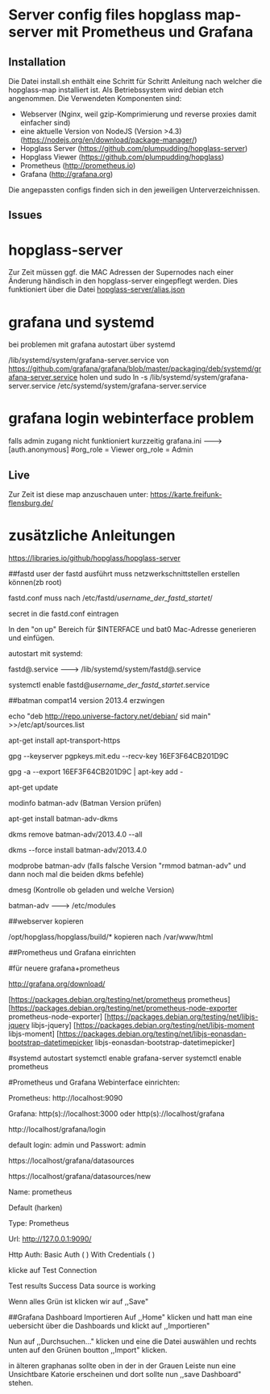 # Server config files hopglass map-server mit Prometheus und Grafana

## Installation

Die Datei install.sh enthält eine Schritt für Schritt Anleitung nach welcher die hopglass-map installiert ist. Als Betriebssystem wird debian etch angenommen. Die Verwendeten Komponenten sind:

- Webserver (Nginx, weil gzip-Komprimierung und reverse proxies damit einfacher sind)
- eine aktuelle Version von NodeJS (Version >4.3) (https://nodejs.org/en/download/package-manager/)
- Hopglass Server (https://github.com/plumpudding/hopglass-server)
- Hopglass Viewer (https://github.com/plumpudding/hopglass)
- Prometheus (http://prometheus.io)
- Grafana (http://grafana.org)

Die angepassten configs finden sich in den jeweiligen Unterverzeichnissen.


## Issues

# hopglass-server
Zur Zeit müssen ggf. die MAC Adressen der Supernodes nach einer Änderung händisch in den hopglass-server eingepflegt werden. Dies funktioniert über die Datei [hopglass-server/alias.json](hopglass-server/alias.json)

# grafana und systemd
bei problemen mit grafana autostart über systemd

/lib/systemd/system/grafana-server.service von https://github.com/grafana/grafana/blob/master/packaging/deb/systemd/grafana-server.service holen
und
sudo ln -s /lib/systemd/system/grafana-server.service /etc/systemd/system/grafana-server.service

# grafana login webinterface problem 
falls admin zugang nicht funktioniert
kurzzeitig grafana.ini ---> 
[auth.anonymous]
#org_role = Viewer
org_role = Admin


## Live

Zur Zeit ist diese map anzuschauen unter: https://karte.freifunk-flensburg.de/

# zusätzliche Anleitungen

https://libraries.io/github/hopglass/hopglass-server


##fastd
user der fastd ausführt muss netzwerkschnittstellen erstellen können(zb root)

fastd.conf muss nach /etc/fastd/_username_der_fastd_startet_/

secret in die fastd.conf eintragen

In den "on up" Bereich für $INTERFACE und bat0 Mac-Adresse generieren und einfügen.



autostart mit systemd:

fastd@.service ---> /lib/systemd/system/fastd@.service

systemctl enable fastd@_username_der_fastd_startet_.service

##batman compat14 version 2013.4 erzwingen

echo "deb http://repo.universe-factory.net/debian/ sid main" >>/etc/apt/sources.list

apt-get install apt-transport-https

gpg --keyserver pgpkeys.mit.edu --recv-key  16EF3F64CB201D9C

gpg -a --export 16EF3F64CB201D9C | apt-key add -

apt-get update

modinfo batman-adv (Batman Version prüfen)

apt-get install batman-adv-dkms

dkms remove batman-adv/2013.4.0 --all

dkms --force install batman-adv/2013.4.0

modprobe batman-adv (falls falsche Version "rmmod batman-adv" und dann noch mal die beiden dkms befehle)

dmesg (Kontrolle ob geladen und welche Version)


batman-adv ---> /etc/modules

##webserver kopieren

/opt/hopglass/hopglass/build/* kopieren nach /var/www/html


##Prometheus und Grafana einrichten

#für neuere grafana+prometheus

http://grafana.org/download/

[https://packages.debian.org/testing/net/prometheus prometheus]
[https://packages.debian.org/testing/net/prometheus-node-exporter prometheus-node-exporter]
[https://packages.debian.org/testing/net/libjs-jquery libjs-jquery]
[https://packages.debian.org/testing/net/libjs-moment libjs-moment]
[https://packages.debian.org/testing/net/libjs-eonasdan-bootstrap-datetimepicker libjs-eonasdan-bootstrap-datetimepicker]


#systemd autostart
systemctl enable grafana-server
systemctl enable prometheus


#Prometheus und Grafana Webinterface einrichten:

Prometheus: http://localhost:9090

Grafana: http(s)://localhost:3000 oder  http(s)://localhost/grafana

http://localhost/grafana/login

default login: admin und Passwort: admin

https://localhost/grafana/datasources

https://localhost/grafana/datasources/new



Name: prometheus

Default (harken)

Type: Prometheus

Url: http://127.0.0.1:9090/

Http Auth: Basic Auth ( ) With Credentials ( )

klicke auf Test Connection

Test results
Success
Data source is working

Wenn alles Grün ist klicken wir auf ,,Save"


##Grafana Dashboard Importieren
Auf ,,Home" klicken und hatt man eine uebersicht über die Dashboards und klickt auf ,,Importieren"

Nun auf ,,Durchsuchen..." klicken und eine die Datei auswählen und rechts unten auf den Grünen boutton ,,Import" klicken.

in älteren graphanas sollte oben in der in der Grauen Leiste nun eine Unsichtbare Katorie erscheinen und dort sollte nun ,,save Dashboard" stehen.




